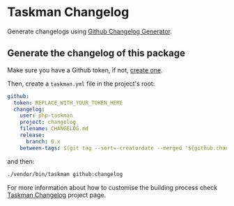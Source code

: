 # Taskman Changelog

Generate changelogs using [Github Changelog Generator](https://github.com/github-changelog-generator/github-changelog-generator).

## Generate the changelog of this package

Make sure you have a Github token, if not, [create one](https://help.github.com/en/articles/creating-a-personal-access-token-for-the-command-line).

Then, create a `taskman.yml` file in the project's root:

```yaml
github:
  token: REPLACE_WITH_YOUR_TOKEN_HERE
  changelog:
    user: php-taskman
    project: changelog
    filename: CHANGELOG.md
    release:
      branch: 0.x
    between-tags: $(git tag --sort=-creatordate --merged '${github.changelog.release.branch}' | tr '\n' ',')
```

and then:

```bash
./vendor/bin/taskman github:changelog
```

For more information about how to customise the building process check 
[Taskman Changelog](https://github.com/php-taskman/changelog) project page.
